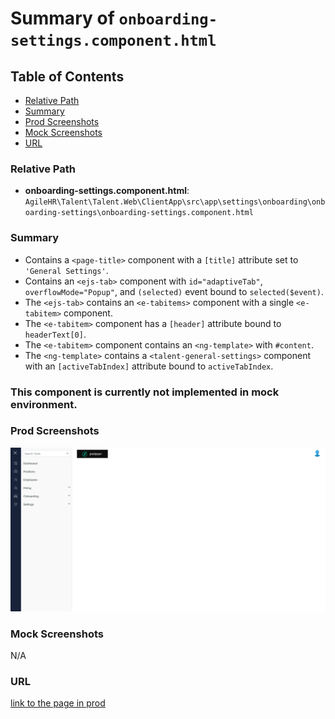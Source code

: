 # Summary of `onboarding-settings.component.html`

## Table of Contents

-   [Relative Path](#relative-path)
-   [Summary](#summary)
-   [Prod Screenshots](#prod-screenshots)
-   [Mock Screenshots](#mock-screenshots)
-   [URL](#url)

### Relative Path

-   **onboarding-settings.component.html**: `AgileHR\Talent\Talent.Web\ClientApp\src\app\settings\onboarding\onboarding-settings\onboarding-settings.component.html`

### Summary

-   Contains a `<page-title>` component with a `[title]` attribute set to `'General Settings'`.
-   Contains an `<ejs-tab>` component with `id="adaptiveTab"`, `overflowMode="Popup"`, and `(selected)` event bound to `selected($event)`.
-   The `<ejs-tab>` contains an `<e-tabitems>` component with a single `<e-tabitem>` component.
-   The `<e-tabitem>` component has a `[header]` attribute bound to `headerText[0]`.
-   The `<e-tabitem>` component contains an `<ng-template>` with `#content`.
-   The `<ng-template>` contains a `<talent-general-settings>` component with an `[activeTabIndex]` attribute bound to `activeTabIndex`.

### This component is currently not implemented in mock environment.

### Prod Screenshots

![Prod Screenshot](./onboarding-settings-prod.png)

### Mock Screenshots

N/A

### URL

[link to the page in prod](https://piedpiper.agilehr.net/core/settings/onboarding)
